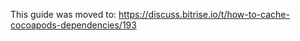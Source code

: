 <p>This guide was moved to: <a href="https://discuss.bitrise.io/t/how-to-cache-cocoapods-dependencies/193">https://discuss.bitrise.io/t/how-to-cache-cocoapods-dependencies/193</a></p>
